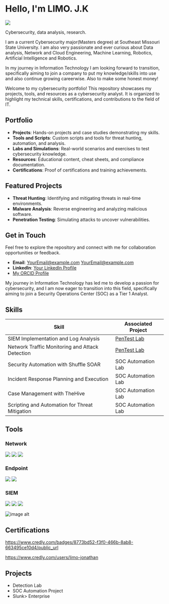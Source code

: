 # Hello, I'm LIMO. J.K
<a href="https://linkedin.com/in/limo-jonathan-158680178"><img src="https://img.shields.io/badge/-LinkedIn-0072b1?&style=for-the-badge&logo=linkedin&logoColor=white" /></a>

Cybersecurity, data analysis, research.

I am a current Cybersecurity major(Masters degree) at Southeast Missouri State University. I am also very passionate and ever curious about Data analysis, Network and Cloud Engineering, Machine Learning, Robotics, Artificial Intelligence and Robotics.


In my journey in Information Technology I am looking forward to transition, specifically aiming to join a company to put my knowledge/skills into use and also continue growing careerwise. Also to make some honest money!


Welcome to my cybersecurity portfolio! This repository showcases my projects, tools, and resources as a cybersecurity analyst. It is organized to highlight my technical skills, certifications, and contributions to the field of IT.

## Portfolio

- **Projects**: Hands-on projects and case studies demonstrating my skills.
- **Tools and Scripts**: Custom scripts and tools for threat hunting, automation, and analysis.
- **Labs and Simulations**: Real-world scenarios and exercises to test cybersecurity knowledge.
- **Resources**: Educational content, cheat sheets, and compliance documentation.
- **Certifications**: Proof of certifications and training achievements.

## Featured Projects

- **Threat Hunting**: Identifying and mitigating threats in real-time environments.
- **Malware Analysis**: Reverse engineering and analyzing malicious software.
- **Penetration Testing**: Simulating attacks to uncover vulnerabilities.

## Get in Touch

Feel free to explore the repository and connect with me for collaboration opportunities or feedback.

- **Email**: [YourEmail@example.com](jlimo1s@semo.edu) [YourEmail@example.com](limojonathan43@gmail.com)
- **LinkedIn**: [Your LinkedIn Profile](www.linkedin.com/in/limo-jonathan-158680178)
- [My ORCID Profile](https://orcid.org/0009-0002-1682-8614)



My journey in Information Technology  has led me to develop a passion for cybersecurity, and I am now eager to transition into this field, specifically aiming to join a Security Operations Center (SOC) as a Tier 1 Analyst.

## Skills

| Skill                                         | Associated Project         |
|-----------------------------------------------|----------------------------|
| SIEM Implementation and Log Analysis          | <a href="https://google.com">PenTest Lab</a>|
| Network Traffic Monitoring and Attack Detection | <a href="https://google.com">PenTest Lab</a>|
| Security Automation with Shuffle SOAR         | SOC Automation Lab|
| Incident Response Planning and Execution      | SOC Automation Lab|
| Case Management with TheHive                  | SOC Automation Lab|
| Scripting and Automation for Threat Mitigation | SOC Automation Lab|

## Tools

### Network
<div>
    <img src="https://img.shields.io/badge/-Wireshark-1679A7?&style=for-the-badge&logo=Wireshark&logoColor=white" />
    <img src="https://img.shields.io/badge/-Suricata-EF3B2D?&style=for-the-badge&logo=Suricata&logoColor=white" />
    <img src="https://img.shields.io/badge/-Zeek-777BB4?&style=for-the-badge&logo=Zeek&logoColor=white" />
</div>

### Endpoint
<div>
    <img src="https://img.shields.io/badge/-Microsoft_Defender_for_Endpoint-00A4EF?&style=for-the-badge&logo=Microsoft&logoColor=white" />
    <img src="https://img.shields.io/badge/-Velociraptor-4B275F?&style=for-the-badge&logo=Velociraptor&logoColor=white" />
</div>

### SIEM
<div>
    <img src="https://img.shields.io/badge/-Microsoft_Sentinel-0078D4?&style=for-the-badge&logo=Microsoft&logoColor=white" />
    <img src="https://img.shields.io/badge/-Splunk-000000?&style=for-the-badge&logo=Splunk&logoColor=white" />
    <img src="https://img.shields.io/badge/-Elastic-005571?&style=for-the-badge&logo=Elastic&logoColor=white" />
</div>


![image alt]() 

## Certifications
<div>
  <div data-iframe-width="150" data-iframe-height="270" data-share-badge-id="8773bd52-f3f0-466b-8ab8-663495ce10d4" data-share-badge-host="https://www.credly.com"></div><script type="text/javascript" async src="//cdn.credly.com/assets/utilities/embed.js"></script>
  
  https://www.credly.com/badges/8773bd52-f3f0-466b-8ab8-663495ce10d4/public_url
  
  https://www.credly.com/users/limo-jonathan
  
</div>

## Projects
- Detection Lab
- SOC Automation Project
- Slunk> Enterprise
